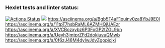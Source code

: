 ### Hexlet tests and linter status:
[![Actions Status](https://github.com/Alestasy/frontend-project-44/workflows/hexlet-check/badge.svg)](https://github.com/Alestasy/frontend-project-44/actions)
<a href="https://codeclimate.com/github/Alestasy/frontend-project-44/maintainability"><img src="https://api.codeclimate.com/v1/badges/3ca3cc6673c8a2ed3bb8/maintainability" /></a>
<a>https://asciinema.org/a/Bgb5T4aF1ouinv0za8YbJ9E0I</a>
<a>https://asciinema.org/a/11tpT7hsbRaML6AZMHQjUAEzr</a>
<a>https://asciinema.org/a/XVCBozxybz6P3FoGP2tZGL9bn</a>
<a>https://asciinema.org/a/Ueyh3jmtprZFd2dokiuvuQMwb</a>
<a>https://asciinema.org/a/0f6zJ48M4dyIwJdvZgopicjxi</a>
